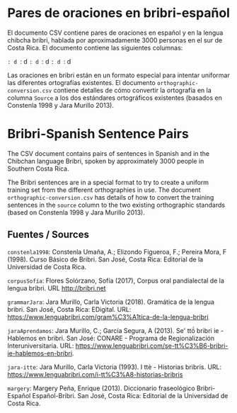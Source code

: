 # Pares de oraciones en bribri-español

El documento CSV contiene pares de oraciones en español y en la lengua chibcha bribri, hablada por aproximadamente 3000 personas en el sur de Costa Rica. El documento contiene las siguientes columnas:

``: d
``: d
``: d
``: d
``: d
``: d

Las oraciones en bribri están en un formato especial para intentar uniformar las diferentes ortografías existentes. El documento `orthographic-conversion.csv` contiene detalles de cómo convertir la ortografía en la columna `Source` a los dos estándares ortográficos existentes (basados en Constenla 1998 y Jara Murillo 2013).

# Bribri-Spanish Sentence Pairs

The CSV document contains pairs of sentences in Spanish and in the Chibchan language Bribri, spoken by approximately 3000 people in Southern Costa Rica.

The Bribri sentences are in a special format to try to create a uniform training set from the different orthographies in use. The document `orthographic-conversion.csv` has details of how to convert the training sentences in the `source` column to the two existing orthographic standards (based on Constenla 1998 y Jara Murillo 2013).

Fuentes / Sources
------

`constenla1998`: Constenla Umaña, A.; Elizondo Figueroa, F.; Pereira Mora, F (1998). Curso Básico de Bribri. San José, Costa Rica: Editorial de la Universidad de Costa Rica.

`corpusSofía`: Flores Solórzano, Sofía (2017), Corpus oral pandialectal de la lengua bribri. URL http://bribri.net

`grammarJara`: Jara Murillo, Carla Victoria (2018). Gramática de la lengua bribri. San José, Costa Rica: EDigital. URL: https://www.lenguabribri.com/gram%C3%A1tica-de-la-lengua-bribri

`jaraAprendamos`: Jara Murillo, C.; García Segura, A (2013). Se' ttö́ bribri ie - Hablemos en bribri. San José: CONARE - Programa de Regionalización Interuniversitaria. URL: https://www.lenguabribri.com/se-tt%C3%B6-bribri-ie-hablemos-en-bribri.

`jara-itte`: Jara Murillo, Carla Victoria (1993). I ttè - Historias bribris. URL: https://www.lenguabribri.com/i-tt%C3%A8-historias-bribris

`margery`: Margery Peña, Enrique (2013). Diccionario fraseológico Bribri-Español Español-Bribri. San José, Costa Rica: Editorial de la Universidad de Costa Rica.
